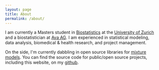 ```yaml
---
layout: page
title: About
permalink: /about/
---
```


I am currently a Masters student in [Biostatistics](https://www.biostat.uzh.ch/index.php?id=biostat) at the [University of Zurich](https://www.uzh.ch/de.html) and a biostatistician at [Ava AG](https://www.avawomen.com/). I am experienced in statistical modeling, data analysis, biomedical & health research, and project management. 

On the side, I'm currently dabbling in open source libraries for [mixture models](https://en.wikipedia.org/wiki/Mixture_model#:~:text=In%20statistics%2C%20a%20mixture%20model,which%20an%20individual%20observation%20belongs.). You can find the source code for public/open source projects, including this website, on my [github](https://github.com/danleibovitz).


[jekyll-organization]: https://github.com/jekyll
